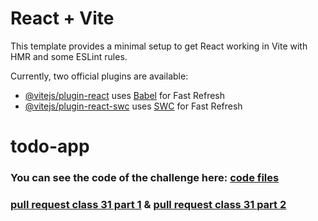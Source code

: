 # React + Vite

This template provides a minimal setup to get React working in Vite with HMR and some ESLint rules.

Currently, two official plugins are available:

- [@vitejs/plugin-react](https://github.com/vitejs/vite-plugin-react/blob/main/packages/plugin-react/README.md) uses [Babel](https://babeljs.io/) for Fast Refresh
- [@vitejs/plugin-react-swc](https://github.com/vitejs/vite-plugin-react-swc) uses [SWC](https://swc.rs/) for Fast Refresh
# todo-app


### You can see the code of the challenge here: [code files](./src/)

### [ pull request class 31 part 1](https://github.com/Mohammad-Aljamal/todo-app/pull/1)  & [ pull request class 31 part 2](https://github.com/Mohammad-Aljamal/todo-app/pull/2)
 



